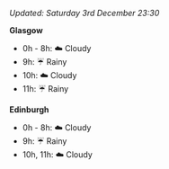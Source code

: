 *Updated: Saturday 3rd December 23:30*

**Glasgow**

* 0h - 8h: :cloud: Cloudy
* 9h: :umbrella: Rainy
* 10h: :cloud: Cloudy
* 11h: :umbrella: Rainy

**Edinburgh**

* 0h - 8h: :cloud: Cloudy
* 9h: :umbrella: Rainy
* 10h, 11h: :cloud: Cloudy

